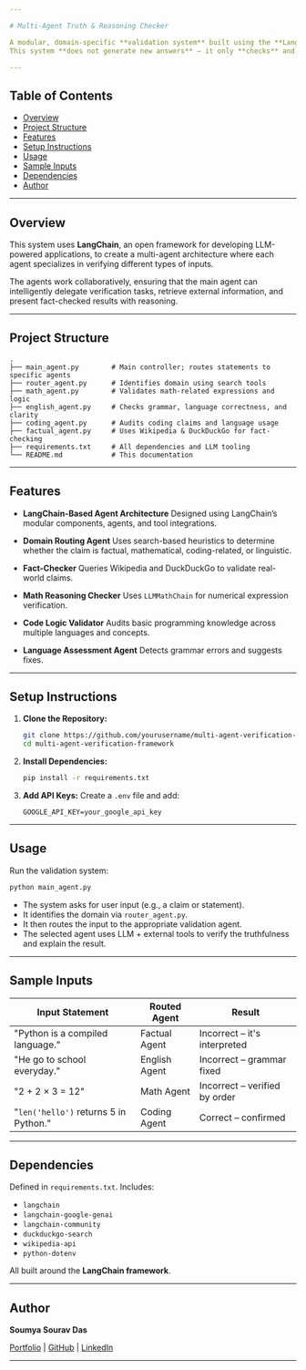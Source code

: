 ```yaml
---

# Multi-Agent Truth & Reasoning Checker

A modular, domain-specific **validation system** built using the **LangChain framework**. It uses external knowledge sources like **Wikipedia** and **DuckDuckGo**, along with **LLM-powered tools**, to verify the correctness of statements in various domains — including math, factual knowledge, language, and code.
This system **does not generate new answers** — it only **checks** and **validates** existing statements for accuracy and soundness.

---
```


## Table of Contents

* [Overview](#overview)
* [Project Structure](#project-structure)
* [Features](#features)
* [Setup Instructions](#setup-instructions)
* [Usage](#usage)
* [Sample Inputs](#sample-inputs)
* [Dependencies](#dependencies)
* [Author](#author)

---

## Overview

This system uses **LangChain**, an open framework for developing LLM-powered applications, to create a multi-agent architecture where each agent specializes in verifying different types of inputs.

The agents work collaboratively, ensuring that the main agent can intelligently delegate verification tasks, retrieve external information, and present fact-checked results with reasoning.

---

## Project Structure

```
.
├── main_agent.py        # Main controller; routes statements to specific agents
├── router_agent.py      # Identifies domain using search tools
├── math_agent.py        # Validates math-related expressions and logic
├── english_agent.py     # Checks grammar, language correctness, and clarity
├── coding_agent.py      # Audits coding claims and language usage
├── factual_agent.py     # Uses Wikipedia & DuckDuckGo for fact-checking
├── requirements.txt     # All dependencies and LLM tooling
└── README.md            # This documentation
```

---

## Features

* **LangChain-Based Agent Architecture**
  Designed using LangChain’s modular components, agents, and tool integrations.

* **Domain Routing Agent**
  Uses search-based heuristics to determine whether the claim is factual, mathematical, coding-related, or linguistic.

* **Fact-Checker**
  Queries Wikipedia and DuckDuckGo to validate real-world claims.

* **Math Reasoning Checker**
  Uses `LLMMathChain` for numerical expression verification.

* **Code Logic Validator**
  Audits basic programming knowledge across multiple languages and concepts.

* **Language Assessment Agent**
  Detects grammar errors and suggests fixes.

---

## Setup Instructions

1. **Clone the Repository:**

   ```bash
   git clone https://github.com/yourusername/multi-agent-verification-framework.git
   cd multi-agent-verification-framework
   ```

2. **Install Dependencies:**

   ```bash
   pip install -r requirements.txt
   ```

3. **Add API Keys:**
   Create a `.env` file and add:

   ```env
   GOOGLE_API_KEY=your_google_api_key
   ```

---

## Usage

Run the validation system:

```bash
python main_agent.py
```

* The system asks for user input (e.g., a claim or statement).
* It identifies the domain via `router_agent.py`.
* It then routes the input to the appropriate validation agent.
* The selected agent uses LLM + external tools to verify the truthfulness and explain the result.

---

## Sample Inputs

| Input Statement                       | Routed Agent  | Result                        |
| ------------------------------------- | ------------- | ----------------------------- |
| "Python is a compiled language."      | Factual Agent | Incorrect – it's interpreted  |
| "He go to school everyday."           | English Agent | Incorrect – grammar fixed     |
| "2 + 2 × 3 = 12"                      | Math Agent    | Incorrect – verified by order |
| "`len('hello')` returns 5 in Python." | Coding Agent  | Correct – confirmed           |

---

## Dependencies

Defined in `requirements.txt`. Includes:

* `langchain`
* `langchain-google-genai`
* `langchain-community`
* `duckduckgo-search`
* `wikipedia-api`
* `python-dotenv`

All built around the **LangChain framework**.

---

## Author

**Soumya Sourav Das**

[Portfolio](https://soumya-sourav-portfolio.vercel.app/) | [GitHub](https://github.com/Celestial317) | [LinkedIn](https://www.linkedin.com/in/soumyasouravdas/)


---

